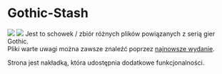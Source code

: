 # Gothic-Stash

![](https://github.com/Made-by-HRY/Gothic-Stash/actions/workflows/main.yml/badge.svg) 
![](https://github.com/Made-by-HRY/Gothic-Stash/actions/workflows/docs.yml/badge.svg) 
Jest to schowek / zbiór różnych plików powiązanych z serią gier Gothic.  
Pliki warte uwagi można zawsze znaleźć poprzez [najnowsze wydanie](https://github.com/Made-by-HRY/Gothic-Stash/releases/latest/).

Strona jest nakładką, która udostępnia dodatkowe funkcjonalności.
